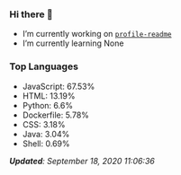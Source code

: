 ### Hi there 👋

<!--
**Robert-96/Robert-96** is a ✨ _special_ ✨ repository because its `README.md` (this file) appears on your GitHub profile.

Here are some ideas to get you started:

- 🔭 I’m currently working on ...
- 🌱 I’m currently learning ...
- 👯 I’m looking to collaborate on ...
- 🤔 I’m looking for help with ...
- 💬 Ask me about ...
- 📫 How to reach me: ...
- 😄 Pronouns: ...
- ⚡ Fun fact: ...
-->

- I’m currently working on [`profile-readme`](https://github.com/Robert-96/profile-readme)
- I’m currently learning None

### Top Languages

* JavaScript: 67.53%
* HTML: 13.19%
* Python: 6.6%
* Dockerfile: 5.78%
* CSS: 3.18%
* Java: 3.04%
* Shell: 0.69%


***Updated**: September 18, 2020 11:06:36*